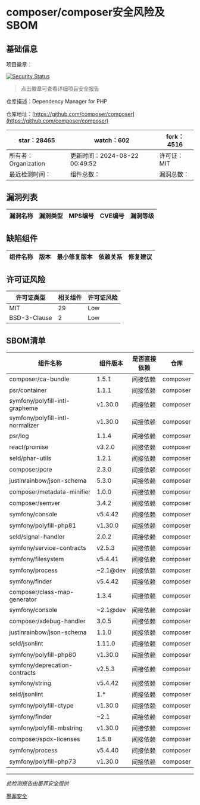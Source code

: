 # composer/composer安全风险及SBOM

## 基础信息

项目徽章：

[![Security Status](https://www.murphysec.com/platform3/v31/badge/1826335307621482496.svg)](https://www.murphysec.com/console/report/1691879488088727552/1826335307621482496)

> 点击徽章可查看详细项目安全报告

仓库描述：Dependency Manager for PHP

仓库地址：[https://github.com/composer/composer](https://github.com/composer/composer)

| star：28465 | watch：602 | fork：4516 |
| ----------- | -------------- | ------------ |
| 所有者：Organization | 更新时间：2024-08-22 00:49:52 | 许可证：MIT |
| 最近检测时间： | 组件总数： | 漏洞总数： |




## 漏洞列表

| 漏洞名称 | 漏洞类型 | MPS编号 | CVE编号 | 漏洞等级 |
| ------- | ------ | ------- | ------ | ----- |





## 缺陷组件

| 组件名称 | 版本 | 最小修复版本 | 依赖关系 | 修复建议 |
| -------- | ---- | ------------ | -------- | -------- |





## 许可证风险

| 许可证类型 | 相关组件 | 许可证风险 |
| ---------- | -------- | ---------- |
|MIT|29|Low|
|BSD-3-Clause|2|Low|




## SBOM清单

| 组件名称 | 组件版本 | 是否直接依赖 | 仓库 |
| -------- | -------- | ------------ | ---- |
|composer/ca-bundle|1.5.1|间接依赖|composer|
|psr/container|1.1.1|间接依赖|composer|
|symfony/polyfill-intl-grapheme|v1.30.0|间接依赖|composer|
|symfony/polyfill-intl-normalizer|v1.30.0|间接依赖|composer|
|psr/log|1.1.4|间接依赖|composer|
|react/promise|v3.2.0|间接依赖|composer|
|seld/phar-utils|1.2.1|间接依赖|composer|
|composer/pcre|2.3.0|间接依赖|composer|
|justinrainbow/json-schema|5.3.0|间接依赖|composer|
|composer/metadata-minifier|1.0.0|间接依赖|composer|
|composer/semver|3.4.2|间接依赖|composer|
|symfony/console|v5.4.42|间接依赖|composer|
|symfony/polyfill-php81|v1.30.0|间接依赖|composer|
|seld/signal-handler|2.0.2|间接依赖|composer|
|symfony/service-contracts|v2.5.3|间接依赖|composer|
|symfony/filesystem|v5.4.41|间接依赖|composer|
|symfony/process|~2.1@dev|间接依赖|composer|
|symfony/finder|v5.4.42|间接依赖|composer|
|composer/class-map-generator|1.3.4|间接依赖|composer|
|symfony/console|~2.1@dev|间接依赖|composer|
|composer/xdebug-handler|3.0.5|间接依赖|composer|
|justinrainbow/json-schema|1.1.0|间接依赖|composer|
|seld/jsonlint|1.11.0|间接依赖|composer|
|symfony/polyfill-php80|v1.30.0|间接依赖|composer|
|symfony/deprecation-contracts|v2.5.3|间接依赖|composer|
|symfony/string|v5.4.42|间接依赖|composer|
|seld/jsonlint|1.*|间接依赖|composer|
|symfony/polyfill-ctype|v1.30.0|间接依赖|composer|
|symfony/finder|~2.1|间接依赖|composer|
|symfony/polyfill-mbstring|v1.30.0|间接依赖|composer|
|composer/spdx-licenses|1.5.8|间接依赖|composer|
|symfony/process|v5.4.40|间接依赖|composer|
|symfony/polyfill-php73|v1.30.0|间接依赖|composer|


------

*此检测报告由墨菲安全提供*

[墨菲安全](www.murphysec.com)
